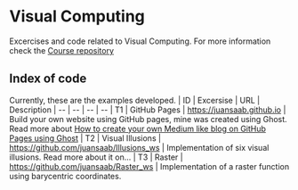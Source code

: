 # Visual Computing
Excercises and code related to Visual Computing. For more information check the [Course repository](https://github.com/VisualComputing)

## Index of code
Currently, these are the examples developed.
| ID | Excersise | URL | Description
| -- | -- | -- | --
| T1 | GitHub Pages | https://juansaab.github.io | Build your own website using GitHub pages, mine was created using Ghost. Read more about [How to create your own Medium like blog on GitHub Pages using Ghost](https://juansaab.github.io/how-to-create-your-own-medium-like-blog-on-github-pages-using-ghost/index.html)
| T2 | Visual Illusions |  https://github.com/juansaab/Illusions_ws | Implementation of six visual illusions. Read more about it on...
| T3 | Raster | https://github.com/juansaab/Raster_ws | Implementation of a raster function using barycentric coordinates.   
